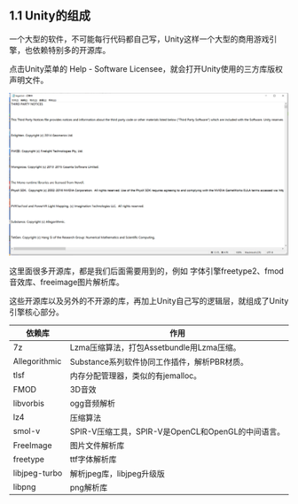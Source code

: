 ﻿## 1.1 Unity的组成

一个大型的软件，不可能每行代码都自己写，Unity这样一个大型的商用游戏引擎，也依赖特别多的开源库。

点击Unity菜单的 Help - Software Licensee，就会打开Unity使用的三方库版权声明文件。

![](../../imgs/1/1.1/unity_software_lincensee.png)

这里面很多开源库，都是我们后面需要用到的，例如 字体引擎freetype2、fmod音效库、freeimage图片解析库。

这些开源库以及另外的不开源的库，再加上Unity自己写的逻辑层，就组成了Unity引擎核心部分。

| 依赖库  | 作用  |
|---|---|
|  7z | Lzma压缩算法，打包Assetbundle用Lzma压缩。  |
| Allegorithmic|Substance系列软件协同工作插件，解析PBR材质。 |
| tlsf|内存分配管理器，类似的有jemalloc。 |
| FMOD| 3D音效|
| libvorbis|ogg音频解析 |
| lz4| 压缩算法|
| smol-v|SPIR-V压缩工具，SPIR-V是OpenCL和OpenGL的中间语言。 |
| FreeImage| 图片文件解析库|
| freetype| ttf字体解析库|
| libjpeg-turbo| 解析jpeg库，libjpeg升级版|
| libpng|png解析库 |